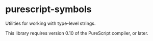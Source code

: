# purescript-symbols

Utilities for working with type-level strings.

This library requires version 0.10 of the PureScript compiler, or later.
